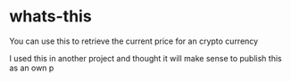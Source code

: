 # whats-this

You can use this to retrieve the current price for an crypto currency

I used this in another project and thought it will make sense 
to publish this as an own p